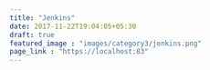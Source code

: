 ```yaml
---
title: "Jenkins"
date: 2017-11-22T19:04:05+05:30
draft: true
featured_image : "images/category3/jenkins.png"
page_link : "https://localhost:83"
---
```


